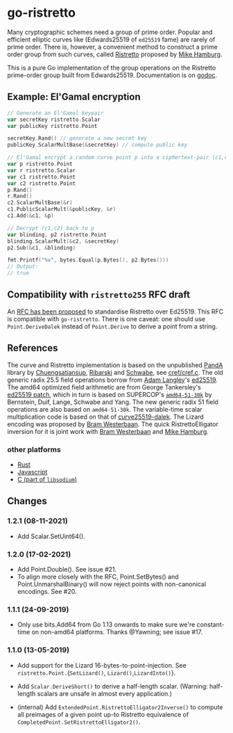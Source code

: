 go-ristretto
============

Many cryptographic schemes need a group of prime order.  Popular and
efficient elliptic curves like (Edwards25519 of `ed25519` fame) are
rarely of prime order.  There is, however, a convenient method
to construct a prime order group from such curves,
called [Ristretto](https://ristretto.group) proposed by
[Mike Hamburg](https://www.shiftleft.org).

This is a pure Go implementation of the group operations on the
Ristretto prime-order group built from Edwards25519.
Documentation is on [godoc](https://godoc.org/github.com/bwesterb/go-ristretto).

Example: El'Gamal encryption
----------------------------

```go
// Generate an El'Gamal keypair
var secretKey ristretto.Scalar
var publicKey ristretto.Point

secretKey.Rand() // generate a new secret key
publicKey.ScalarMultBase(&secretKey) // compute public key

// El'Gamal encrypt a random curve point p into a ciphertext-pair (c1,c2)
var p ristretto.Point
var r ristretto.Scalar
var c1 ristretto.Point
var c2 ristretto.Point
p.Rand()
r.Rand()
c2.ScalarMultBase(&r)
c1.PublicScalarMult(&publicKey, &r)
c1.Add(&c1, &p)

// Decrypt (c1,c2) back to p
var blinding, p2 ristretto.Point
blinding.ScalarMult(&c2, &secretKey)
p2.Sub(&c1, &blinding)

fmt.Printf("%v", bytes.Equal(p.Bytes(), p2.Bytes()))
// Output:
// true
```

Compatibility with `ristretto255` RFC draft
-------------------------------------------

An [RFC has been proposed](https://datatracker.ietf.org/doc/draft-hdevalence-cfrg-ristretto/)
to standardise Ristretto over Ed25519.  This RFC is compatible with `go-ristretto`.  There
is one caveat: one should use `Point.DeriveDalek` instead of `Point.Derive` to derive a point
from a string.


References
----------

The curve and Ristretto implementation is based on the unpublished
[PandA](https://link.springer.com/chapter/10.1007/978-3-319-04873-4_14)
library by
[Chuengsatiansup](https://perso.ens-lyon.fr/chitchanok.chuengsatiansup/),
[Ribarski](http://panceribarski.com) and
[Schwabe](https://cryptojedi.org/peter/index.shtml),
see [cref/cref.c](cref/cref.c).  The old generic radix 25.5 field operations borrow
from [Adam Langley](https://www.imperialviolet.org)'s
[ed25519](http://github.com/agl/ed25519).
The amd64 optimized field arithmetic are from George Tankersley's
[ed25519 patch](https://go-review.googlesource.com/c/crypto/+/71950),
which in turn is based on SUPERCOP's
[`amd64-51-30k`](https://github.com/floodyberry/supercop/tree/master/crypto_sign/ed25519/amd64-51-30k)
by Bernstein, Duif, Lange, Schwabe and Yang.
The new generic radix 51 field operations are also based on `amd64-51-30k`.
The variable-time scalar multiplication code is based on that
of [curve25519-dalek](https://github.com/dalek-cryptography/curve25519-dalek).
The Lizard encoding was proposed by [Bram Westerbaan](https://bram.westerbaan.name/).
The quick RistrettoElligator inversion for it is joint work
with [Bram Westerbaan](https://bram.westerbaan.name/)
and [Mike Hamburg](https://www.shiftleft.org).

### other platforms
* [Rust](https://github.com/dalek-cryptography/curve25519-dalek)
* [Javascript](https://github.com/jedisct1/wasm-crypto)
* [C (part of `libsodium`)](https://libsodium.gitbook.io/doc/advanced/point-arithmetic/ristretto)


Changes
-------

### 1.2.1 (08-11-2021)
- Add Scalar.SetUint64().

### 1.2.0 (17-02-2021)

- Add Point.Double().  See issue #21.
- To align more closely with the RFC, Point.SetBytes()
  and Point.UnmarshalBinary() will now reject points with non-canonical
  encodings.  See #20.

### 1.1.1 (24-09-2019)

- Only use bits.Add64 from Go 1.13 onwards to make sure we're constant-time
  on non-amd64 platforms.  Thanks @Yawning; see issue #17.

### 1.1.0 (13-05-2019)

- Add support for the Lizard 16-bytes-to-point-injection.
  See  `ristretto.Point.`{`SetLizard()`, `Lizard()`,`LizardInto()`}.
- Add `Scalar.DeriveShort()` to derive a half-length scalar.
  (Warning: half-length scalars are unsafe in almost every application.)

- (internal) Add `ExtendedPoint.RistrettoElligator2Inverse()` to compute
  all preimages of a given point up-to Ristretto equivalence
  of `CompletedPoint.SetRistrettoElligator2()`.
